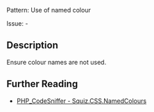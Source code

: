 Pattern: Use of named colour

Issue: -

## Description

Ensure colour names are not used.

## Further Reading

* [PHP_CodeSniffer - Squiz.CSS.NamedColours](https://github.com/PHPCSStandards/PHP_CodeSniffer/blob/master/src/Standards/Squiz/Sniffs/CSS/NamedColoursSniff.php)
